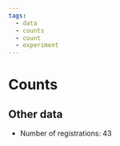 ```yaml
---
tags:
  - data
  - counts
  - count
  - experiment
---
```


# Counts

## Other data

- Number of registrations: 43
